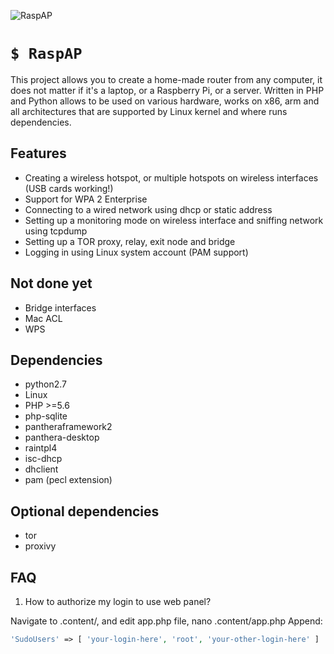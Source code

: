 ![RaspAP](http://i.imgur.com/xeKD93p.png)
# `$ RaspAP`

This project allows you to create a home-made router from any computer, it does not matter if it's a laptop, or a Raspberry Pi, or a server.
Written in PHP and Python allows to be used on various hardware, works on x86, arm and all architectures that are supported by Linux kernel
and where runs dependencies.

## Features
- Creating a wireless hotspot, or multiple hotspots on wireless interfaces (USB cards working!)
- Support for WPA 2 Enterprise
- Connecting to a wired network using dhcp or static address
- Setting up a monitoring mode on wireless interface and sniffing network using tcpdump
- Setting up a TOR proxy, relay, exit node and bridge
- Logging in using Linux system account (PAM support)

## Not done yet
- Bridge interfaces
- Mac ACL
- WPS

## Dependencies

- python2.7
- Linux
- PHP >=5.6
- php-sqlite
- pantheraframework2
- panthera-desktop
- raintpl4
- isc-dhcp
- dhclient
- pam (pecl extension)

## Optional dependencies
- tor
- proxivy

## FAQ

1. How to authorize my login to use web panel?

Navigate to .content/, and edit app.php file, nano .content/app.php
Append:

```php
'SudoUsers' => [ 'your-login-here', 'root', 'your-other-login-here' ]
```